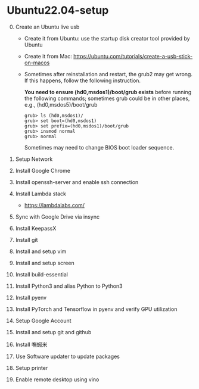 # Ubuntu22.04-setup

0. Create an Ubuntu live usb 
    - Create it from Ubuntu: use the startup disk creator tool provided by Ubuntu
    - Create it from Mac: https://ubuntu.com/tutorials/create-a-usb-stick-on-macos  
    - Sometimes after reinstallation and restart, the grub2 may get wrong.  If this happens, follow the following instruction.
    
      **You need to ensure (hd0,msdos1)/boot/grub exists** before running the following commands; sometimes grub could be in other places, e.g., (hd0,msdos5)/boot/grub
      ```
      grub> ls (hd0,msdos1)/
      grub> set boot=(hd0,msdos1)
      grub> set prefix=(hd0,msdos1)/boot/grub
      grub> insmod normal
      grub> normal
      ```
      Sometimes may need to change BIOS boot loader sequence.

0. Setup Network
0. Install Google Chrome
0. Install openssh-server and enable ssh connection
0. Install Lambda stack
	- https://lambdalabs.com/
0. Sync with Google Drive via insync
0. Install KeepassX
0. Install git
0. Install and setup vim
0. Install and setup screen
0. Install build-essential
0. Install Python3 and alias Python to Python3
0. Install pyenv
0. Install PyTorch and Tensorflow in pyenv and verify GPU utilization
0. Setup Google Account
0. Install and setup git and github
0. Install 嘸蝦米
0. Use Software updater to update packages
0. Setup printer
0. Enable remote desktop using vino
